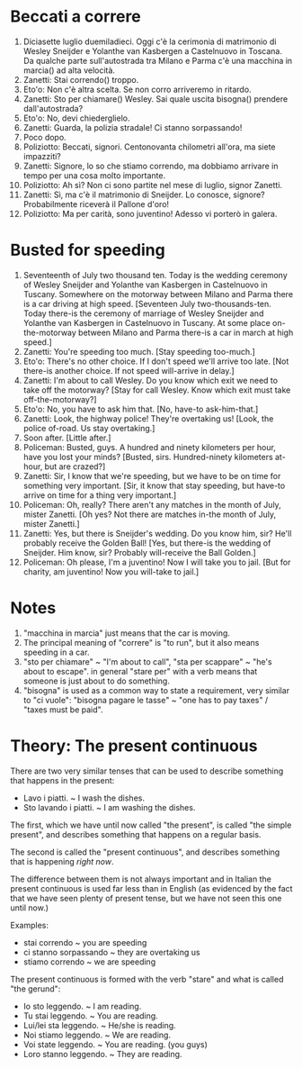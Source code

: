 # Beccati a correre

1. Diciasette luglio duemiladieci. Oggi c'è la cerimonia di matrimonio di 
Wesley Sneijder e Yolanthe van Kasbergen a Castelnuovo in Toscana. Da qualche
parte sull'autostrada tra Milano e Parma c'è una macchina in marcia() ad alta
velocità.
1. Zanetti: Stai correndo() troppo.
1. Eto'o: Non c'è altra scelta. Se non corro arriveremo in ritardo.
1. Zanetti: Sto per chiamare() Wesley. Sai quale uscita bisogna() prendere 
dall'autostrada?
1. Eto'o: No, devi chiederglielo.
1. Zanetti: Guarda, la polizia stradale! Ci stanno sorpassando!
1. Poco dopo.
1. Poliziotto: Beccati, signori. Centonovanta chilometri all'ora, ma siete
impazziti?
1. Zanetti: Signore, lo so che stiamo correndo, ma dobbiamo arrivare in tempo
per una cosa molto importante.
1. Poliziotto: Ah sì? Non ci sono partite nel mese di luglio, signor Zanetti.
1. Zanetti: Sì, ma c'è il matrimonio di Sneijder. Lo conosce, signore? 
Probabilmente riceverà il Pallone d'oro!
1. Poliziotto: Ma per carità, sono juventino! Adesso vi porterò in galera.

# Busted for speeding

1. Seventeenth of July two thousand ten. Today is the wedding ceremony of
Wesley Sneijder and Yolanthe van Kasbergen in Castelnuovo in Tuscany. Somewhere
on the motorway between Milano and Parma there is a car driving at high speed.
[Seventeen July two-thousands-ten. Today there-is the ceremony of marriage of
Wesley Sneijder and Yolanthe van Kasbergen in Castelnuovo in Tuscany. At some
place on-the-motorway between Milano and Parma there-is a car in march at high
speed.]
1. Zanetti: You're speeding too much.
[Stay speeding too-much.]
1. Eto'o: There's no other choice. If I don't speed we'll arrive too late.
[Not there-is another choice. If not speed will-arrive in delay.]
1. Zanetti: I'm about to call Wesley. Do you know which exit we need to take 
off the motorway?
[Stay for call Wesley. Know which exit must take off-the-motorway?]
1. Eto'o: No, you have to ask him that.
[No, have-to ask-him-that.]
1. Zanetti: Look, the highway police! They're overtaking us!
[Look, the police of-road. Us stay overtaking.]
1. Soon after. [Little after.]
1. Policeman: Busted, guys. A hundred and ninety kilometers per hour, have you
lost your minds?
[Busted, sirs. Hundred-ninety kilometers at-hour, but are crazed?]
1. Zanetti: Sir, I know that we're speeding, but we have to be on time for 
something very important.
[Sir, it know that stay speeding, but have-to arrive on time for a thing very
important.]
1. Policeman: Oh, really? There aren't any matches in the month of July, mister
Zanetti.
[Oh yes? Not there are matches in-the month of July, mister Zanetti.]
1. Zanetti: Yes, but there is Sneijder's wedding. Do you know him, sir? He'll
probably receive the Golden Ball!
[Yes, but there-is the wedding of Sneijder. Him know, sir? Probably will-receive
the Ball Golden.]
1. Policeman: Oh please, I'm a juventino! Now I will take you to jail.
[But for charity, am juventino! Now you will-take to jail.]

# Notes

1. "macchina in marcia" just means that the car is moving.
1. The principal meaning of "correre" is "to run", but it also means speeding 
in a car.
1. "sto per chiamare" ~ "I'm about to call", "sta per scappare" ~ 
"he's about to escape". in general "stare per" with a verb means that someone is
just about to do something.
1. "bisogna" is used as a common way to state a requirement, very similar to
"ci vuole": "bisogna pagare le tasse" ~ "one has to pay taxes" / 
"taxes must be paid".

# Theory: The present continuous

There are two very similar tenses that can be used to describe something that
happens in the present:

- Lavo i piatti. ~ I wash the dishes.
- Sto lavando i piatti. ~ I am washing the dishes.

The first, which we have until now called "the present", is called "the simple 
present", and describes something that happens on a regular basis. 

The second is called the "present continuous", and describes something that is
happening *right now*.

The difference between them is not always important and in Italian the present
continuous is used far less than in English (as evidenced by the fact that we
have seen plenty of present tense, but we have not seen this one until now.)

Examples:

- stai correndo ~ you are speeding
- ci stanno sorpassando ~ they are overtaking us
- stiamo correndo ~ we are speeding

The present continuous is formed with the verb "stare" and what is called
"the gerund":

- Io sto leggendo. ~ I am reading.
- Tu stai leggendo. ~ You are reading.
- Lui/lei sta leggendo. ~ He/she is reading.
- Noi stiamo leggendo. ~ We are reading.
- Voi state leggendo. ~ You are reading. (you guys)
- Loro stanno leggendo. ~ They are reading.
